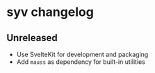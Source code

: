 # syv changelog

## Unreleased

- Use SvelteKit for development and packaging
- Add `mauss` as dependency for built-in utilities
